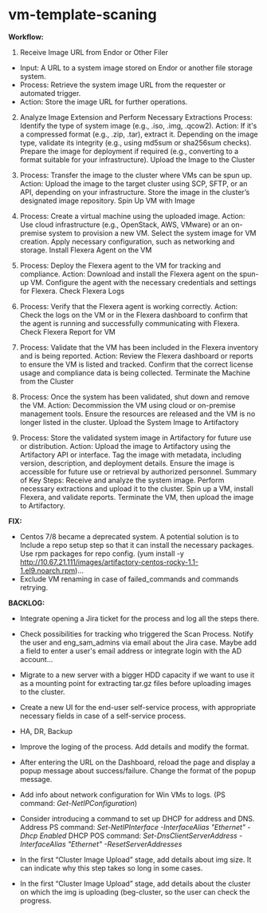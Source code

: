 # vm-template-scaning

**Workflow:**
1. Receive Image URL from Endor or Other Filer

 - Input: A URL to a system image stored on Endor or another file storage system.
 - Process: Retrieve the system image URL from the requester or automated trigger.
 - Action: Store the image URL for further operations.

2. Analyze Image Extension and Perform Necessary Extractions
Process: Identify the type of system image (e.g., .iso, .img, .qcow2).
Action:
If it's a compressed format (e.g., .zip, .tar), extract it.
Depending on the image type, validate its integrity (e.g., using md5sum or sha256sum checks).
Prepare the image for deployment if required (e.g., converting to a format suitable for your infrastructure).
Upload the Image to the Cluster

3. Process: Transfer the image to the cluster where VMs can be spun up.
Action:
Upload the image to the target cluster using SCP, SFTP, or an API, depending on your infrastructure.
Store the image in the cluster’s designated image repository.
Spin Up VM with Image

4. Process: Create a virtual machine using the uploaded image.
Action:
Use cloud infrastructure (e.g., OpenStack, AWS, VMware) or an on-premise system to provision a new VM.
Select the system image for VM creation.
Apply necessary configuration, such as networking and storage.
Install Flexera Agent on the VM

5. Process: Deploy the Flexera agent to the VM for tracking and compliance.
Action:
Download and install the Flexera agent on the spun-up VM.
Configure the agent with the necessary credentials and settings for Flexera.
Check Flexera Logs

6. Process: Verify that the Flexera agent is working correctly.
Action:
Check the logs on the VM or in the Flexera dashboard to confirm that the agent is running and successfully communicating with Flexera.
Check Flexera Report for VM

7. Process: Validate that the VM has been included in the Flexera inventory and is being reported.
Action:
Review the Flexera dashboard or reports to ensure the VM is listed and tracked.
Confirm that the correct license usage and compliance data is being collected.
Terminate the Machine from the Cluster

8. Process: Once the system has been validated, shut down and remove the VM.
Action:
Decommission the VM using cloud or on-premise management tools.
Ensure the resources are released and the VM is no longer listed in the cluster.
Upload the System Image to Artifactory

9. Process: Store the validated system image in Artifactory for future use or distribution.
Action:
Upload the image to Artifactory using the Artifactory API or interface.
Tag the image with metadata, including version, description, and deployment details.
Ensure the image is accessible for future use or retrieval by authorized personnel.
Summary of Key Steps:
Receive and analyze the system image.
Perform necessary extractions and upload it to the cluster.
Spin up a VM, install Flexera, and validate reports.
Terminate the VM, then upload the image to Artifactory.


**FIX:**
 - Centos 7/8 became a deprecated system. A potential solution is to Include a repo setup step so that it can install the necessary packages. Use rpm packages for repo config. (yum install -y http://10.67.21.111/images/artifactory-centos-rocky-1.1-1.el9.noarch.rpm)...
 - Exclude VM renaming in case of failed_commands and commands retrying.


**BACKLOG:**
- Integrate opening a Jira ticket for the process and log all the steps there.
- Check possibilities for tracking who triggered the Scan Process. Notify the user and eng_sam_admins via email about the Jira case. Maybe add a field to enter a user's email address or integrate login with the AD account...
- Migrate to a new server with a bigger HDD capacity if we want to use it as a mounting point for extracting tar.gz files before uploading images to the cluster.
- Create a new UI for the end-user self-service process, with appropriate necessary fields in case of a self-service process.
- HA, DR, Backup

- Improve the loging of the process. Add details and modify the format.
- After entering the URL on the Dashboard, reload the page and display a popup message about success/failure. Change the format of the popup message.

- Add info about network configuration for Win VMs to logs. (PS command: _Get-NetIPConfiguration_)
- Consider introducing a command to set up DHCP for address and DNS. Address PS command: _Set-NetIPInterface -InterfaceAlias "Ethernet" -Dhcp Enabled_ DHCP POS command: _Set-DnsClientServerAddress -InterfaceAlias "Ethernet" -ResetServerAddresses_

- In the first “Cluster Image Upload” stage, add details about img size. It can indicate why this step takes so long in some cases. 
- In the first “Cluster Image Upload” stage, add details about the cluster on which the img is uploading (beg-cluster, so the user can check the progress.
